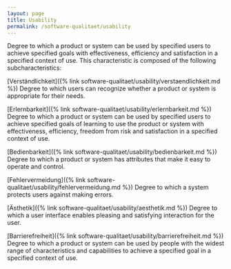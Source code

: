 ```yaml
---
layout: page
title: Usability
permalink: /software-qualitaet/usability
---
```



Degree to which a product or system can be used by specified users to achieve specified goals with effectiveness, efficiency and satisfaction in a specified context of use. This characteristic is composed of the following subcharacteristics:

[Verständlichkeit]({% link software-qualitaet/usability/verstaendlichkeit.md %})
Degree to which users can recognize whether a product or system is appropriate for their needs.

[Erlernbarkeit]({% link software-qualitaet/usability/erlernbarkeit.md %})
Degree to which a product or system can be used by specified users to achieve specified goals of learning to use the product or system with effectiveness, efficiency, freedom from risk and satisfaction in a specified context of use.

[Bedienbarkeit]({% link software-qualitaet/usability/bedienbarkeit.md %})
Degree to which a product or system has attributes that make it easy to operate and control.

[Fehlervermeidung]({% link software-qualitaet/usability/fehlervermeidung.md %})
Degree to which a system protects users against making errors.

[Ästhetik]({% link software-qualitaet/usability/aesthetik.md %})
Degree to which a user interface enables pleasing and satisfying interaction for the user.

[Barrierefreiheit]({% link software-qualitaet/usability/barrierefreiheit.md %})
Degree to which a product or system can be used by people with the widest range of characteristics and capabilities to achieve a specified goal in a specified context of use.